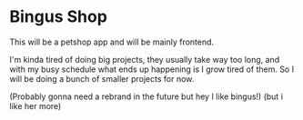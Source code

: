 # Bingus Shop

This will be a petshop app and will be mainly frontend.

I'm kinda tired of doing big projects, they usually take way too long, and with
my busy schedule what ends up happening is I grow tired of them. So I will be
doing a bunch of smaller projects for now.

(Probably gonna need a rebrand in the future but hey I like bingus!)
(but i like her more)
